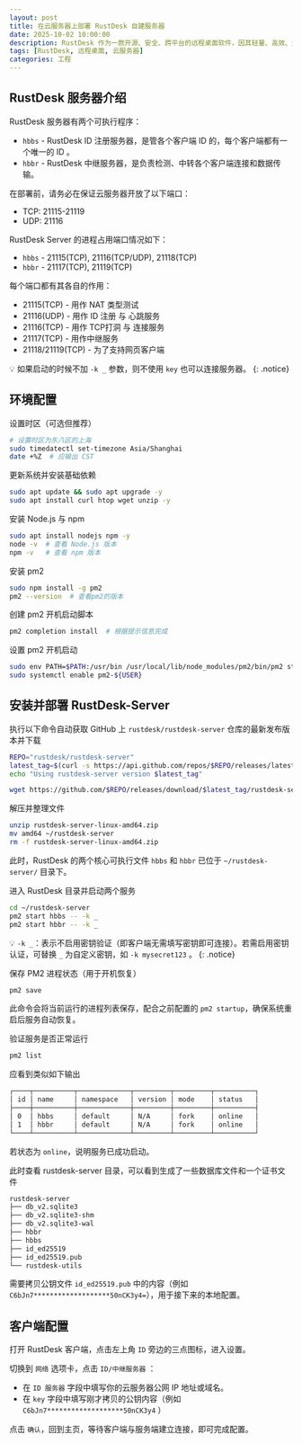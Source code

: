 ```yaml
---
layout: post
title: 在云服务器上部署 RustDesk 自建服务器
date: 2025-10-02 10:00:00
description: RustDesk 作为一款开源、安全、跨平台的远程桌面软件，因其轻量、高效、无广告且支持自建服务器等特性，受到越来越多用户的青睐。自建 RustDesk 服务器不仅可以摆脱对官方服务器的依赖，还能完全掌控连接数据、提升连接速度与稳定性，尤其适合对隐私和性能有较高要求的个人或团队使用。
tags: [RustDesk, 远程桌面, 云服务器]
categories: 工程
---
```


## RustDesk 服务器介绍

RustDesk 服务器有两个可执行程序：
- `hbbs` - RustDesk ID 注册服务器，是管各个客户端 ID 的，每个客户端都有一个唯一的 ID 。
- `hbbr` - RustDesk 中继服务器，是负责检测、中转各个客户端连接和数据传输。

在部署前，请务必在保证云服务器开放了以下端口：
- TCP: 21115-21119
- UDP: 21116

RustDesk Server 的进程占用端口情况如下：
- `hbbs` - 21115(TCP), 21116(TCP/UDP), 21118(TCP)
- `hbbr` - 21117(TCP), 21119(TCP)

每个端口都有其各自的作用：
- 21115(TCP) - 用作 NAT 类型测试
- 21116(UDP) - 用作 ID 注册 与 心跳服务
- 21116(TCP) - 用作 TCP打洞 与 连接服务
- 21117(TCP) - 用作中继服务
- 21118/21119(TCP) - 为了支持网页客户端

💡 如果启动的时候不加 `-k _` 参数，则不使用 `key` 也可以连接服务器。
{: .notice}

## 环境配置

设置时区（可选但推荐）
```bash
# 设置时区为东八区的上海
sudo timedatectl set-timezone Asia/Shanghai
date +%Z  # 应输出 CST
```

更新系统并安装基础依赖
```bash
sudo apt update && sudo apt upgrade -y
sudo apt install curl htop wget unzip -y
```

安装 Node.js 与 npm
```bash
sudo apt install nodejs npm -y
node -v  # 查看 Node.js 版本
npm -v   # 查看 npm 版本
```

安装 pm2
```bash
sudo npm install -g pm2
pm2 --version  # 查看pm2的版本
```

创建 pm2 开机启动脚本
```bash
pm2 completion install  # 根据提示信息完成
```

设置 pm2 开机启动
```bash
sudo env PATH=$PATH:/usr/bin /usr/local/lib/node_modules/pm2/bin/pm2 startup systemd -u ${USER} --hp ${HOME}
sudo systemctl enable pm2-${USER}
```

## 安装并部署 RustDesk-Server

执行以下命令自动获取 GitHub 上 `rustdesk/rustdesk-server` 仓库的最新发布版本并下载

```bash
REPO="rustdesk/rustdesk-server"
latest_tag=$(curl -s https://api.github.com/repos/$REPO/releases/latest | grep '"tag_name":' | sed -E 's/.*"([^"]+)".*/\1/')
echo "Using rustdesk-server version $latest_tag"

wget https://github.com/$REPO/releases/download/$latest_tag/rustdesk-server-linux-amd64.zip
```

解压并整理文件
```bash
unzip rustdesk-server-linux-amd64.zip
mv amd64 ~/rustdesk-server
rm -f rustdesk-server-linux-amd64.zip
```

此时，RustDesk 的两个核心可执行文件 `hbbs` 和 `hbbr` 已位于 `~/rustdesk-server/` 目录下。

进入 RustDesk 目录并启动两个服务
```bash
cd ~/rustdesk-server
pm2 start hbbs -- -k _
pm2 start hbbr -- -k _
```

💡 `-k _`：表示不启用密钥验证（即客户端无需填写密钥即可连接）。若需启用密钥认证，可替换 `_` 为自定义密钥，如 `-k mysecret123` 。
{: .notice}

保存 PM2 进程状态（用于开机恢复）
```bash
pm2 save
```

此命令会将当前运行的进程列表保存，配合之前配置的 `pm2 startup`，确保系统重启后服务自动恢复。

验证服务是否正常运行
```bash
pm2 list
```

应看到类似如下输出
```bash
┌────┬──────────┬─────────────┬─────────┬─────────┬──────────┐
│ id │ name     │ namespace   │ version │ mode    │ status   │
├────┼──────────┼─────────────┼─────────┼─────────┼──────────┤
│ 0  │ hbbs     │ default     │ N/A     │ fork    │ online   │
│ 1  │ hbbr     │ default     │ N/A     │ fork    │ online   │
└────┴──────────┴─────────────┴─────────┴─────────┴──────────┘
```

若状态为 `online`，说明服务已成功启动。

此时查看 rustdesk-server 目录，可以看到生成了一些数据库文件和一个证书文件
```bash
rustdesk-server
├── db_v2.sqlite3
├── db_v2.sqlite3-shm
├── db_v2.sqlite3-wal
├── hbbr
├── hbbs
├── id_ed25519
├── id_ed25519.pub
└── rustdesk-utils
```

需要拷贝公钥文件 `id_ed25519.pub` 中的内容（例如`C6bJn7*******************50nCK3y4=`），用于接下来的本地配置。

## 客户端配置

打开 RustDesk 客户端，点击左上角 `ID` 旁边的三点图标，进入设置。

切换到 `网络` 选项卡，点击 `ID/中继服务器` ：
- 在 `ID 服务器` 字段中填写你的云服务器公网 IP 地址或域名。
- 在 `key` 字段中填写刚才拷贝的公钥内容（例如 `C6bJn7*******************50nCK3y4` ）

点击 `确认`，回到主页，等待客户端与服务端建立连接，即可完成配置。
